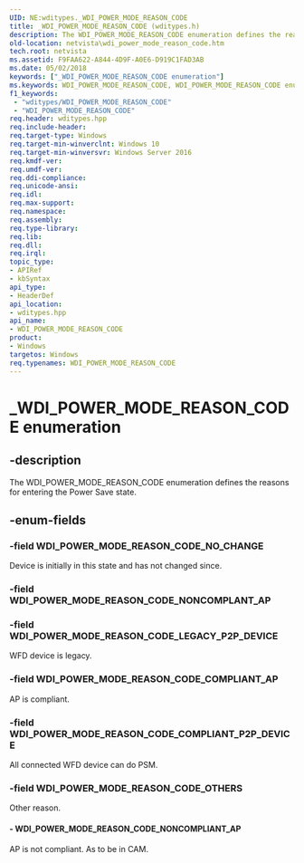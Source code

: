 ```yaml
---
UID: NE:wditypes._WDI_POWER_MODE_REASON_CODE
title: _WDI_POWER_MODE_REASON_CODE (wditypes.h)
description: The WDI_POWER_MODE_REASON_CODE enumeration defines the reasons for entering the Power Save state.
old-location: netvista\wdi_power_mode_reason_code.htm
tech.root: netvista
ms.assetid: F9FAA622-A844-4D9F-A0E6-D919C1FAD3AB
ms.date: 05/02/2018
keywords: ["_WDI_POWER_MODE_REASON_CODE enumeration"]
ms.keywords: WDI_POWER_MODE_REASON_CODE, WDI_POWER_MODE_REASON_CODE enumeration [Network Drivers Starting with Windows Vista], WDI_POWER_MODE_REASON_CODE_COMPLIANT_AP, WDI_POWER_MODE_REASON_CODE_COMPLIANT_P2P_DEVICE, WDI_POWER_MODE_REASON_CODE_LEGACY_P2P_DEVICE, WDI_POWER_MODE_REASON_CODE_NONCOMPLIANT_AP, WDI_POWER_MODE_REASON_CODE_NO_CHANGE, WDI_POWER_MODE_REASON_CODE_OTHERS, _WDI_POWER_MODE_REASON_CODE, netvista.wdi_power_mode_reason_code, netvista.wifi_power_mode_reason_code, wditypes/WDI_POWER_MODE_REASON_CODE, wditypes/WDI_POWER_MODE_REASON_CODE_COMPLIANT_AP, wditypes/WDI_POWER_MODE_REASON_CODE_COMPLIANT_P2P_DEVICE, wditypes/WDI_POWER_MODE_REASON_CODE_LEGACY_P2P_DEVICE, wditypes/WDI_POWER_MODE_REASON_CODE_NONCOMPLIANT_AP, wditypes/WDI_POWER_MODE_REASON_CODE_NO_CHANGE, wditypes/WDI_POWER_MODE_REASON_CODE_OTHERS
f1_keywords:
 - "wditypes/WDI_POWER_MODE_REASON_CODE"
 - "WDI_POWER_MODE_REASON_CODE"
req.header: wditypes.hpp
req.include-header: 
req.target-type: Windows
req.target-min-winverclnt: Windows 10
req.target-min-winversvr: Windows Server 2016
req.kmdf-ver: 
req.umdf-ver: 
req.ddi-compliance: 
req.unicode-ansi: 
req.idl: 
req.max-support: 
req.namespace: 
req.assembly: 
req.type-library: 
req.lib: 
req.dll: 
req.irql: 
topic_type:
- APIRef
- kbSyntax
api_type:
- HeaderDef
api_location:
- wditypes.hpp
api_name:
- WDI_POWER_MODE_REASON_CODE
product:
- Windows
targetos: Windows
req.typenames: WDI_POWER_MODE_REASON_CODE
---
```


# _WDI_POWER_MODE_REASON_CODE enumeration


## -description


The WDI_POWER_MODE_REASON_CODE enumeration defines the reasons for entering the Power Save state.


## -enum-fields




### -field WDI_POWER_MODE_REASON_CODE_NO_CHANGE

Device is initially in this state and has not changed since.


### -field WDI_POWER_MODE_REASON_CODE_NONCOMPLANT_AP


### -field WDI_POWER_MODE_REASON_CODE_LEGACY_P2P_DEVICE

WFD device is legacy.


### -field WDI_POWER_MODE_REASON_CODE_COMPLIANT_AP

AP is compliant.


### -field WDI_POWER_MODE_REASON_CODE_COMPLIANT_P2P_DEVICE

All connected WFD device can do PSM.


### -field WDI_POWER_MODE_REASON_CODE_OTHERS

Other reason.


#### - WDI_POWER_MODE_REASON_CODE_NONCOMPLIANT_AP

AP is not compliant. As to be in CAM.

